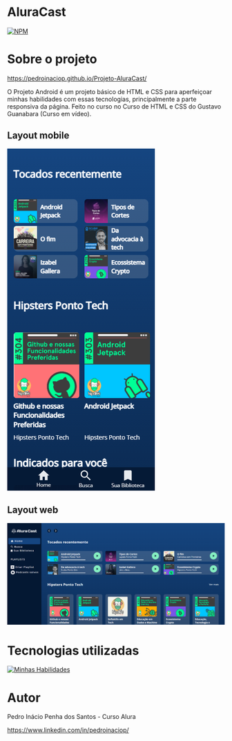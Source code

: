 # AluraCast
[![NPM](https://img.shields.io/npm/l/react)](https://github.com/pedroinaciop/Projeto-AluraCast/blob/main/LICENSE) 

# Sobre o projeto

https://pedroinaciop.github.io/Projeto-AluraCast/

O Projeto Android é um projeto básico de HTML e CSS para aperfeiçoar minhas habilidades com essas tecnologias, principalmente a parte responsiva da página. Feito no curso no Curso de HTML e CSS do Gustavo Guanabara (Curso em vídeo).

## Layout mobile
![Mobile 1](https://github.com/pedroinaciop/Projeto-AluraCast/blob/main/src/assets/img/mobile-design-2.png)

## Layout web
![Web 1](https://github.com/pedroinaciop/Projeto-AluraCast/blob/main/src/assets/img/web-design-1.png)

# Tecnologias utilizadas
[![Minhas Habilidades](https://skillicons.dev/icons?i=html,css)](https://skillicons.dev)

# Autor

Pedro Inácio Penha dos Santos - Curso Alura

https://www.linkedin.com/in/pedroinaciop/

